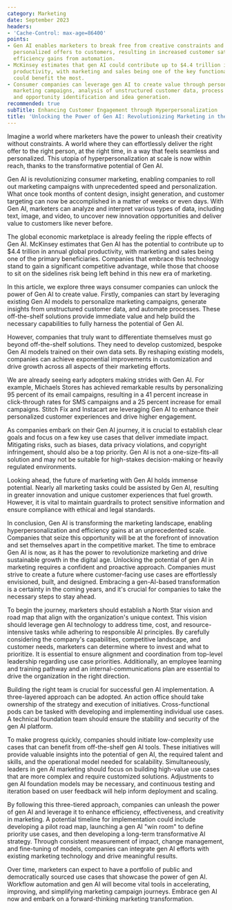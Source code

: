 ```yaml
---
category: Marketing
date: September 2023
headers:
- 'Cache-Control: max-age=86400'
points:
- Gen AI enables marketers to break free from creative constraints and deliver highly
  personalized offers to customers, resulting in increased customer satisfaction and
  efficiency gains from automation.
- McKinsey estimates that gen AI could contribute up to $4.4 trillion in annual global
  productivity, with marketing and sales being one of the key functional groups that
  could benefit the most.
- Consumer companies can leverage gen AI to create value through personalization of
  marketing campaigns, analysis of unstructured customer data, process automation,
  and opportunity identification and idea generation.
recommended: true
subTitle: Enhancing Customer Engagement through Hyperpersonalization
title: 'Unlocking the Power of Gen AI: Revolutionizing Marketing in the Digital Age'
---
```


Imagine a world where marketers have the power to unleash their creativity without constraints. A world where they can effortlessly deliver the right offer to the right person, at the right time, in a way that feels seamless and personalized. This utopia of hyperpersonalization at scale is now within reach, thanks to the transformative potential of Gen AI.

Gen AI is revolutionizing consumer marketing, enabling companies to roll out marketing campaigns with unprecedented speed and personalization. What once took months of content design, insight generation, and customer targeting can now be accomplished in a matter of weeks or even days. With Gen AI, marketers can analyze and interpret various types of data, including text, image, and video, to uncover new innovation opportunities and deliver value to customers like never before.

The global economic marketplace is already feeling the ripple effects of Gen AI. McKinsey estimates that Gen AI has the potential to contribute up to $4.4 trillion in annual global productivity, with marketing and sales being one of the primary beneficiaries. Companies that embrace this technology stand to gain a significant competitive advantage, while those that choose to sit on the sidelines risk being left behind in this new era of marketing.

In this article, we explore three ways consumer companies can unlock the power of Gen AI to create value. Firstly, companies can start by leveraging existing Gen AI models to personalize marketing campaigns, generate insights from unstructured customer data, and automate processes. These off-the-shelf solutions provide immediate value and help build the necessary capabilities to fully harness the potential of Gen AI.

However, companies that truly want to differentiate themselves must go beyond off-the-shelf solutions. They need to develop customized, bespoke Gen AI models trained on their own data sets. By reshaping existing models, companies can achieve exponential improvements in customization and drive growth across all aspects of their marketing efforts.

We are already seeing early adopters making strides with Gen AI. For example, Michaels Stores has achieved remarkable results by personalizing 95 percent of its email campaigns, resulting in a 41 percent increase in click-through rates for SMS campaigns and a 25 percent increase for email campaigns. Stitch Fix and Instacart are leveraging Gen AI to enhance their personalized customer experiences and drive higher engagement.

As companies embark on their Gen AI journey, it is crucial to establish clear goals and focus on a few key use cases that deliver immediate impact. Mitigating risks, such as biases, data privacy violations, and copyright infringement, should also be a top priority. Gen AI is not a one-size-fits-all solution and may not be suitable for high-stakes decision-making or heavily regulated environments.

Looking ahead, the future of marketing with Gen AI holds immense potential. Nearly all marketing tasks could be assisted by Gen AI, resulting in greater innovation and unique customer experiences that fuel growth. However, it is vital to maintain guardrails to protect sensitive information and ensure compliance with ethical and legal standards.

In conclusion, Gen AI is transforming the marketing landscape, enabling hyperpersonalization and efficiency gains at an unprecedented scale. Companies that seize this opportunity will be at the forefront of innovation and set themselves apart in the competitive market. The time to embrace Gen AI is now, as it has the power to revolutionize marketing and drive sustainable growth in the digital age. Unlocking the potential of gen AI in marketing requires a confident and proactive approach. Companies must strive to create a future where customer-facing use cases are effortlessly envisioned, built, and designed. Embracing a gen-AI-based transformation is a certainty in the coming years, and it's crucial for companies to take the necessary steps to stay ahead.

To begin the journey, marketers should establish a North Star vision and road map that align with the organization's unique context. This vision should leverage gen AI technology to address time, cost, and resource-intensive tasks while adhering to responsible AI principles. By carefully considering the company's capabilities, competitive landscape, and customer needs, marketers can determine where to invest and what to prioritize. It is essential to ensure alignment and coordination from top-level leadership regarding use case priorities. Additionally, an employee learning and training pathway and an internal-communications plan are essential to drive the organization in the right direction.

Building the right team is crucial for successful gen AI implementation. A three-layered approach can be adopted. An action office should take ownership of the strategy and execution of initiatives. Cross-functional pods can be tasked with developing and implementing individual use cases. A technical foundation team should ensure the stability and security of the gen AI platform.

To make progress quickly, companies should initiate low-complexity use cases that can benefit from off-the-shelf gen AI tools. These initiatives will provide valuable insights into the potential of gen AI, the required talent and skills, and the operational model needed for scalability. Simultaneously, leaders in gen AI marketing should focus on building high-value use cases that are more complex and require customized solutions. Adjustments to gen AI foundation models may be necessary, and continuous testing and iteration based on user feedback will help inform deployment and scaling.

By following this three-tiered approach, companies can unleash the power of gen AI and leverage it to enhance efficiency, effectiveness, and creativity in marketing. A potential timeline for implementation could include developing a pilot road map, launching a gen AI "win room" to define priority use cases, and then developing a long-term transformative AI strategy. Through consistent measurement of impact, change management, and fine-tuning of models, companies can integrate gen AI efforts with existing marketing technology and drive meaningful results.

Over time, marketers can expect to have a portfolio of public and democratically sourced use cases that showcase the power of gen AI. Workflow automation and gen AI will become vital tools in accelerating, improving, and simplifying marketing campaign journeys. Embrace gen AI now and embark on a forward-thinking marketing transformation.